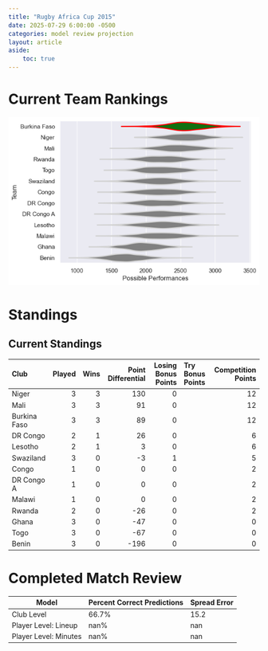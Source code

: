 ```yaml
---  
title: "Rugby Africa Cup 2015"  
date: 2025-07-29 6:00:00 -0500  
categories: model review projection  
layout: article  
aside:  
    toc: true  
---
```

# Current Team Rankings


![Club Rankings](plots/rankings_Rugby_Africa_Cup_2015.png)
# Standings

## Current Standings


| Club         |   Played |   Wins |   Point Differential |   Losing Bonus Points | Try Bonus Points   |   Competition Points |
|:-------------|---------:|-------:|---------------------:|----------------------:|:-------------------|---------------------:|
| Niger        |        3 |      3 |                  130 |                     0 |                    |                   12 |
| Mali         |        3 |      3 |                   91 |                     0 |                    |                   12 |
| Burkina Faso |        3 |      3 |                   89 |                     0 |                    |                   12 |
| DR Congo     |        2 |      1 |                   26 |                     0 |                    |                    6 |
| Lesotho      |        2 |      1 |                    3 |                     0 |                    |                    6 |
| Swaziland    |        3 |      0 |                   -3 |                     1 |                    |                    5 |
| Congo        |        1 |      0 |                    0 |                     0 |                    |                    2 |
| DR Congo A   |        1 |      0 |                    0 |                     0 |                    |                    2 |
| Malawi       |        1 |      0 |                    0 |                     0 |                    |                    2 |
| Rwanda       |        2 |      0 |                  -26 |                     0 |                    |                    2 |
| Ghana        |        3 |      0 |                  -47 |                     0 |                    |                    0 |
| Togo         |        3 |      0 |                  -67 |                     0 |                    |                    0 |
| Benin        |        3 |      0 |                 -196 |                     0 |                    |                    0 |



# Completed Match Review


| Model | Percent Correct Predictions | Spread Error |
| ------ | ------ | ------ |
| Club Level | 66.7% | 15.2 |
| Player Level: Lineup | nan% | nan |
| Player Level: Minutes | nan% | nan |

